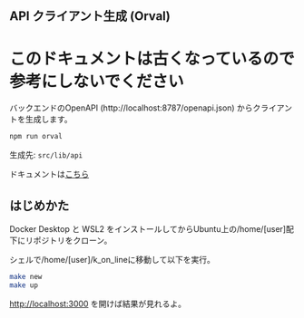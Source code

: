 ## API クライアント生成 (Orval)
# このドキュメントは古くなっているので参考にしないでください
バックエンドのOpenAPI (http://localhost:8787/openapi.json) からクライアントを生成します。

```txt
npm run orval
```

生成先: `src/lib/api`

ドキュメントは[こちら](https://docs.ashitabo.net)

## はじめかた

Docker Desktop と WSL2 をインストールしてからUbuntu上の/home/[user]配下にリポジトリをクローン。

シェルで/home/[user]/k_on_lineに移動して以下を実行。

```bash
make new
make up
```

[http://localhost:3000](http://localhost:3000) を開けば結果が見れるよ。
